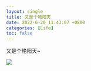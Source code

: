 ```yaml
---
layout: single
title: 又是个艳阳天
date: 2022-6-20 11:43:07 +0800
categories: [Life]
toc: false
---
```

又是个艳阳天~

<img src="https://blogimages-1309804558.cos.ap-nanjing.myqcloud.com/imgpersonal/image-20220718205124963.png"/>
